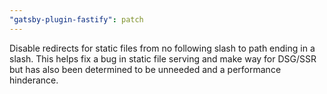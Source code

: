```yaml
---
"gatsby-plugin-fastify": patch
---
```


Disable redirects for static files from no following slash to path ending in a slash. This helps fix a bug in static file serving and make way for DSG/SSR but has also been determined to be unneeded and a performance hinderance.

